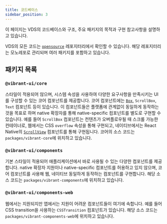 ```yaml
---
title: 코드베이스
sidebar_position: 3
---
```



이 페이지는 VDS의 코드베이스와 구조, 주요 패키지의 목적과 구현 참고사항을 설명하고 있습니다.

VDS의 모든 코드는 [`opensource`](https://github.com/pedaling/opensource) 레포지터리에서 확인할 수 있습니다. 해당 레포지터리는 모노레포로 관리되며 여러 패키지를 포함하고 있습니다.

## 패키지 목록

###  `@vibrant-ui/core`
스타일이 적용되어 않으며, 시스템 속성을 사용하여 다양한 요구사항을 만족시키는 UI를 구성할 수 있는 코어 컴포넌트를 제공합니다. 코어 컴포넌트에는 [`Box`](/docs/components/vibrant-core/box), `ScrollBox`, `Text` 컴포넌트 등이 있습니다. 이 컴포넌트들은 플랫폼에 관계없이 동일하게 동작하는 것을 목표로 하며 native 확장자를 통해 native-specific 컴포넌트를 별도로 구현할 수 있습니다.
예를 들어 `ScrollBox` 컴포넌트는 컨텐츠가 오버플로우될 때 스크롤 가능한 컨테이너로, 웹에서는 CSS `overflow` 속성을 통해 구현되고, 네이티브에서는 React Native의 [`ScrollView`](https://reactnative.dev/docs/scrollview) 컴포넌트를 통해 구현됩니다. 
코어의 소스 코드는 `packages/vibrant-core`에 위치하고 있습니다.

###  `@vibrant-ui/components`
기본 스타일이 적용되어 애플리케이션에서 바로 사용될 수 있는 다양한 컴포넌트를 제공합니다. native 확장자 지원이나 native-specific 컴포넌트를 허용하고 있지 않으며, 코어 컴포넌트를 사용해 웹, 네이티브 동일하게 동작하는 컴포넌트를 구현합니다. 해당 소스 코드는 `packages/vibrant-components`에 위치하고 있습니다.

###  `@vibrant-ui/components-web`
웹에서는 지원되지만 앱에서는 지원이 어려운 컴포넌트들이 여기에 속합니다. 예를 들어 CSS transition을 사용하는 `CSSTransition` 컴포넌트가 있습니다. 해당 소스 코드는 `packages/vibrant-components-web`에 위치하고 있습니다.


<!-- 이 장에 추가해야할 내용들
- 각 패키지의 정의 + 패키지가 발생한 맥락 (외계앤의 세미나에서 했던 이야기 위주로)
- VDS core 에 있는 propVariant, creatIntepolation 같은 함수들 설명 -> design-principle 에서 설명하기!
- https://ko.reactjs.org/docs/implementation-notes.html 참고하기! -->